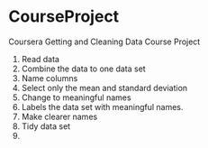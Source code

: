 # CourseProject
Coursera Getting and Cleaning Data Course Project


1. Read data
2. Combine the data to one data set
3. Name columns
4. Select only the mean and standard deviation
5. Change to meaningful names
6. Labels the data set with meaningful names.
7. Make clearer names
8. Tidy data set
9. 

